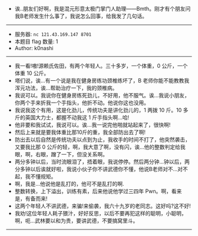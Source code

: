 - 诶..朋友们好啊，我是混元形意太极门掌门人助理——Bmth。刚才有个朋友问我B老师发生什么事了，我说怎么回事，给我发了几句话。
<hr/>

- 服务器: `nc 121.43.169.147 8701`
- 本题目 flag 数量: 1
- Author: k0nashi
<hr/>

- 我一看!嗷!源赖氏佐田，有两个年轻人。三十多岁，一个体重，0 公斤，一个体重 10 公斤。
- 塔们说，诶...有一个说是我在健身房练功颈椎练坏了，B 老师你能不能教教我浑元功法，诶...帮助治疗一下，我的颈椎病。
- 我说可以。我说你在健身房练死劲儿，不好用，他不服气。诶...我说小朋友，你两个手来折我一个手指头，他折不动。他说你这也没用。
- 我说我这个有用，这是化劲儿，传统功夫是讲化劲儿的，1 两拨 10 斤。10 多斤的英国大力士，都握不动我这 1 斤手指头啊…哈!
- 他非要和我试试，我说可以。诶…我一说完他啪就站起来了，很快啊!
- 然后上来就是要我体重比那10斤的重，我全部防出去了啊!
- 防出去以后自然是传统功夫以点到为止，我收手的时间不打了，他突然袭击，又要我比那 0 公斤的轻，啊，我大意了啊，没有闪，诶…他的整数判定给我眼，啊，右眼，蹭了一下，但没关系啊。
- 两分多钟以后，当时流眼泪了，捂着眼，我说停停。然后两分钟...钟以后，两分多钟以后诶就好啦，我说小伙子你不讲武德你不懂，他说B老师对不...对不起，我不懂规矩。
- 啊，我是…他说他是乱打的，他可不是乱打的啊.
- 整数转换，上下溢出，训练有素，后来他说他学过三四年 Pwn。啊，看来是，有备而来!
- 这两个年轻人不讲武德，来骗!来偷袭，我六十九岁的老同志。这好吗?这不好!
- 我劝!这位年轻人耗子猥汁，好好反思，以后不要再犯这样的聪明，小聪明，啊，呃…武林要以和为贵，要讲武德，不要搞窝里斗。
<hr/>

